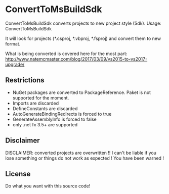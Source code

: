 # ConvertToMsBuildSdk
ConvertToMsBuildSdk converts projects to new project style (Sdk).
Usage:
  ConvertToMsBuildSdk <folder>

It will look for projects (*.csproj, *.vbproj, *.fsproj) and convert them to new format.

What is being converted is covered here for the most part:
http://www.natemcmaster.com/blog/2017/03/09/vs2015-to-vs2017-upgrade/

## Restrictions
* NuGet packages are converted to PackageReference. Paket is not supported for the moment.
* Imports are discarded
* DefineConstants are discarded
* AutoGenerateBindingRedirects is forced to true
* GenerateAssemblyInfo is forced to false
* only .net fx 3.5+ are supported

## Disclaimer
DISCLAIMER: converted projects are overwritten !!
I can't be liable if you lose something or things do not work as expected !
You have been warned !

## License
Do what you want with this source code!

